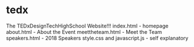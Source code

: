 # tedx
The TEDxDesignTechHighSchool Website!!!
index.html - homepage
about.html - About the Event
meettheteam.html - Meet the Team
speakers.html - 2018 Speakers
style.css and javascript.js - self explanatory
